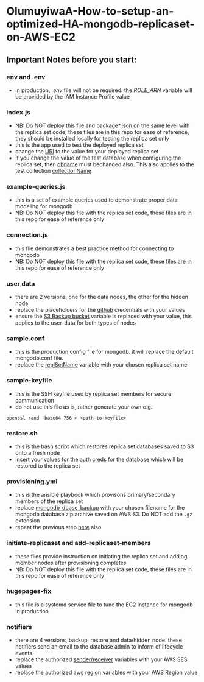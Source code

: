 # OlumuyiwaA-How-to-setup-an-optimized-HA-mongodb-replicaset-on-AWS-EC2

## Important Notes before you start:

### env and .env
- in production, *.env* file will not be required. the *ROLE_ARN* variable will be provided by the IAM Instance Profile value

### index.js
- NB: Do NOT deploy this file and package*.json on the same level with the replica set code, these files are in this repo for ease of reference, they should be installed locally for testing the replica set only
- this is the app used to test the deployed replica set
- change the [URI](https://github.com/ldtalent/OlumuyiwaA-How-to-setup-an-optimized-HA-mongodb-replicaset-on-AWS-EC2/blob/main/index.js#L3) to the value for your deployed replica set
- if you change the value of the test database when configuring the replica set, then [dbname](https://github.com/ldtalent/OlumuyiwaA-How-to-setup-an-optimized-HA-mongodb-replicaset-on-AWS-EC2/blob/main/index.js#L5) must bechanged also. This also applies to the test collection [collectionName](https://github.com/ldtalent/OlumuyiwaA-How-to-setup-an-optimized-HA-mongodb-replicaset-on-AWS-EC2/blob/main/index.js#L6)

### example-queries.js
- this is a set of example queries used to demonstrate proper data modeling for mongodb
- NB: Do NOT deploy this file with the replica set code, these files are in this repo for ease of reference only

### connection.js
- this file demonstrates a best practice method for connecting to mongodb
- NB: Do NOT deploy this file with the replica set code, these files are in this repo for ease of reference only

### user data
- there are 2 versions, one for the data nodes, the other for the hidden node
- replace the placeholders for the [github](https://github.com/ldtalent/OlumuyiwaA-How-to-setup-an-optimized-HA-mongodb-replicaset-on-AWS-EC2/blob/main/replicaset/user-data-for-hidden-nodes.sh#L7) credentials with your values
- ensure the [S3 Backup bucket](https://github.com/ldtalent/OlumuyiwaA-How-to-setup-an-optimized-HA-mongodb-replicaset-on-AWS-EC2/blob/main/replicaset/user-data-for-hidden-nodes.sh#L9) variable is replaced with your value, this applies to the user-data for both types of nodes

### sample.conf
- this is the production config file for mongodb. it will replace the default mongodb.conf file. 
- replace the [replSetName](https://github.com/ldtalent/OlumuyiwaA-How-to-setup-an-optimized-HA-mongodb-replicaset-on-AWS-EC2/blob/main/replicaset/sample.conf#L38) variable with your chosen replica set name

### sample-keyfile
- this is the SSH keyfile used by replica set members for secure communication
- do not use this file as is, rather generate your own e.g. 
```
openssl rand -base64 756 > <path-to-keyfile>
```
### restore.sh
- this is the bash script which restores replica set databases saved to S3 onto a fresh node
- insert your values for the [auth creds](https://github.com/ldtalent/OlumuyiwaA-How-to-setup-an-optimized-HA-mongodb-replicaset-on-AWS-EC2/blob/main/replicaset/restore.sh#L5) for the database which will be restored to the replica set

### provisioning.yml
- this is the ansible playbook which provisons primary/secondary members of the replica set
- replace [mongodb_dbase_backup](https://github.com/ldtalent/OlumuyiwaA-How-to-setup-an-optimized-HA-mongodb-replicaset-on-AWS-EC2/blob/main/replicaset/provisioning.yml#L194) with your chosen filename for the mongodb database zip archive saved on AWS S3. Do NOT add the `.gz` extension
- repeat the previous step [here](https://github.com/ldtalent/OlumuyiwaA-How-to-setup-an-optimized-HA-mongodb-replicaset-on-AWS-EC2/blob/main/replicaset/provisioning.yml#L193) also

### initiate-replicaset and add-replicaset-members
- these files provide instruction on initiating the replica set and adding member nodes after provisioning completes
- NB: Do NOT deploy this file with the replica set code, these files are in this repo for ease of reference only

### hugepages-fix
- this file is a systemd service file to tune the EC2 instance for mongodb in production


### notifiers
- there are 4 versions, backup, restore and data/hidden node. these notifiers send an email to the database admin to inform of lifecycle events
- replace the authorized [sender/receiver](https://github.com/ldtalent/OlumuyiwaA-How-to-setup-an-optimized-HA-mongodb-replicaset-on-AWS-EC2/blob/main/replicaset/notifiers/data-node.js#L38) variables with your AWS SES values
- replace the authorized [aws region](https://github.com/ldtalent/OlumuyiwaA-How-to-setup-an-optimized-HA-mongodb-replicaset-on-AWS-EC2/blob/main/replicaset/notifiers/data-node.js#L24) variables with your AWS Region value